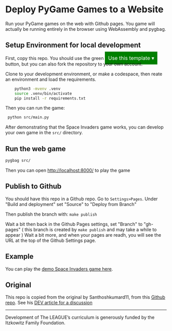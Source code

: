 # Deploy PyGame Games to a Website

Run your PyGame games on the web with Github pages. You game will actually be
running entirely in the browser using WebAssembly and pygbag. 

## Setup Environment for local development

First, copy this repo. You should use the green 
<span style="background-color: green; color: white; padding: 10px; font-size: 16px;">
        Use this template ▾
</span> 
 button, but you can also fork the repository to your own account. 

Clone to your development environment,  or make a codespace, then reate an
environment and load the requirements.

```bash
    python3 -mvenv .venv
    source .venv/bin/activate
    pip install -r requirements.txt
```

Then you can run the game:

```bash
 python src/main.py
```

After demonstrating that the Space Invaders game works, you can develop your own
game in the `src/` directory. 

## Run the web game

```bash
pygbag src/
```
Then you can open [http://localhost:8000/](http://localhost:8000/) to play the game

## Publish to Github

You should have this repo in a Github repo. Go to `Settings>Pages`. Under "Build
and deployment" set "Source" to "Deploy from Branch"

Then publish the branch with: `make publish`

Wait a bit then back in the Github Pages settings, set "Branch" to "gh-pages" (
this branch is created by `make publish` and may take a while to appear ) Wait a
bit more, and when your pages are readh, you will see the URL at the top of the
Github Settings page. 


## Example

You can play the [demo Space Invaders game  here](https://league-curriculum.github.io/Python-Web-Game/). 


## Original 

This repo is copied from the original by Santhoshkumard11, from this [Github repo](https://github.com/Santhoshkumard11/deploy-pygame). See his [DEV article for a discussion](https://dev.to/sandy_codes_py/deploy-pygames-to-github-pages-with-webassembly-56po)

-------

Development of The LEAGUE’s curriculum is generously funded by the Itzkowitz Family Foundation.
